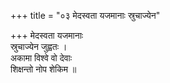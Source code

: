 +++
title = "०३ मेदस्वता यजमानाः स्रुचाज्येन"

+++
मेदस्वता यजमानाः  
स्रुचाज्येन जुह्वतः ।  
अकामा विश्वे वो देवाः  
शिक्षन्तो नोप शेकिम ॥